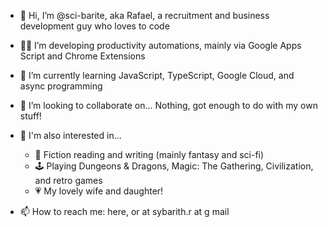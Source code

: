 - 👋 Hi, I’m @sci-barite, aka Rafael, a recruitment and business development guy who loves to code
- 👨‍💻 I’m developing productivity automations, mainly via Google Apps Script and Chrome Extensions
- 🌱 I’m currently learning JavaScript, TypeScript, Google Cloud, and async programming
- 💞️ I’m looking to collaborate on... Nothing, got enough to do with my own stuff!
- 👀 I'm also interested in...
  - 📖 Fiction reading and writing (mainly fantasy and sci-fi) 
  - 🕹️ Playing Dungeons & Dragons, Magic: The Gathering, Civilization, and retro games
  - 💗 My lovely wife and daughter!

- 📫 How to reach me: here, or at sybarith.r at g mail

<!---
sci-barite/sci-barite is a ✨ special ✨ repository because its `README.md` (this file) appears on your GitHub profile.
You can click the Preview link to take a look at your changes.
--->
